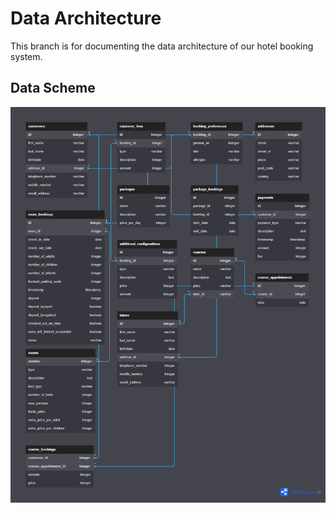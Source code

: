 # Data Architecture

This branch is for documenting the data architecture of our hotel booking system.


## Data Scheme
![data scheme](https://github.com/N4ims/hotel-system/blob/data-architecture/hotel_booking_datascheme.png "Data scheme for the booking system")
